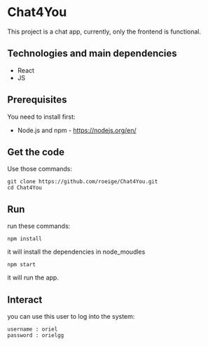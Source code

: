 # Chat4You

This project is a chat app, currently, only the frontend is functional.

## Technologies and main dependencies

- React
- JS

## Prerequisites

You need to install first:

- Node.js and npm - https://nodejs.org/en/

## Get the code

Use those commands:

```
git clone https://github.com/roeige/Chat4You.git
cd Chat4You
```

## Run

run these commands:

```
npm install
```

it will install the dependencies in node_moudles

```
npm start
```

it will run the app.

## Interact

you can use this user to log into the system:

```
username : oriel
password : orielgg
```
